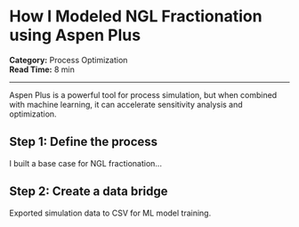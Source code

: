 # How I Modeled NGL Fractionation using Aspen Plus

**Category:** Process Optimization  
**Read Time:** 8 min

---

Aspen Plus is a powerful tool for process simulation, but when combined with machine learning,
it can accelerate sensitivity analysis and optimization.

## Step 1: Define the process
I built a base case for NGL fractionation...

## Step 2: Create a data bridge
Exported simulation data to CSV for ML model training.
